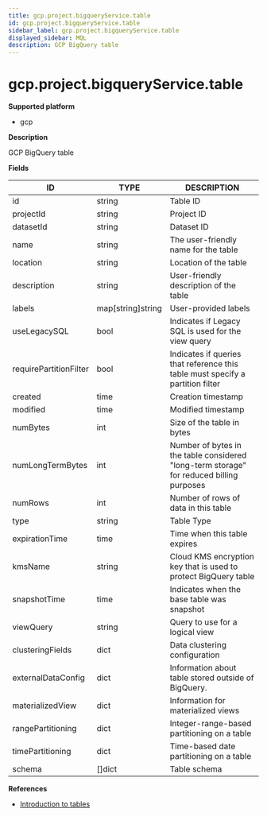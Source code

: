 ```yaml
---
title: gcp.project.bigqueryService.table
id: gcp.project.bigqueryService.table
sidebar_label: gcp.project.bigqueryService.table
displayed_sidebar: MQL
description: GCP BigQuery table
---
```


# gcp.project.bigqueryService.table

**Supported platform**

- gcp

**Description**

GCP BigQuery table

**Fields**

| ID                     | TYPE              | DESCRIPTION                                                                              |
| ---------------------- | ----------------- | ---------------------------------------------------------------------------------------- |
| id                     | string            | Table ID                                                                                 |
| projectId              | string            | Project ID                                                                               |
| datasetId              | string            | Dataset ID                                                                               |
| name                   | string            | The user-friendly name for the table                                                     |
| location               | string            | Location of the table                                                                    |
| description            | string            | User-friendly description of the table                                                   |
| labels                 | map[string]string | User-provided labels                                                                     |
| useLegacySQL           | bool              | Indicates if Legacy SQL is used for the view query                                       |
| requirePartitionFilter | bool              | Indicates if queries that reference this table must specify a partition filter           |
| created                | time              | Creation timestamp                                                                       |
| modified               | time              | Modified timestamp                                                                       |
| numBytes               | int               | Size of the table in bytes                                                               |
| numLongTermBytes       | int               | Number of bytes in the table considered "long-term storage" for reduced billing purposes |
| numRows                | int               | Number of rows of data in this table                                                     |
| type                   | string            | Table Type                                                                               |
| expirationTime         | time              | Time when this table expires                                                             |
| kmsName                | string            | Cloud KMS encryption key that is used to protect BigQuery table                          |
| snapshotTime           | time              | Indicates when the base table was snapshot                                               |
| viewQuery              | string            | Query to use for a logical view                                                          |
| clusteringFields       | dict              | Data clustering configuration                                                            |
| externalDataConfig     | dict              | Information about table stored outside of BigQuery.                                      |
| materializedView       | dict              | Information for materialized views                                                       |
| rangePartitioning      | dict              | Integer-range-based partitioning on a table                                              |
| timePartitioning       | dict              | Time-based date partitioning on a table                                                  |
| schema                 | &#91;&#93;dict    | Table schema                                                                             |

**References**

- [Introduction to tables](https://cloud.google.com/bigquery/docs/tables-intro)
